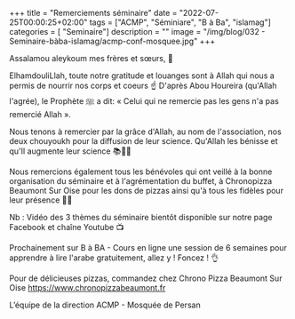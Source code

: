 +++
title = "Remerciements séminaire"
date = "2022-07-25T00:00:25+02:00"
tags = ["ACMP", "Séminiare", "B à Ba", "islamag"]
categories = [ "Seminaire"]
description = ""
image = "/img/blog/032 - Seminaire-bàba-islamag/acmp-conf-mosquee.jpg"
+++

Assalamou aleykoum mes frères et sœurs, 📢

ElhamdouliLlah, toute notre gratitude et louanges sont à Allah qui nous a permis
de nourrir nos corps et coeurs ☝️ D'après Abou Houreira (qu'Allah l'agrée), le
Prophète ﷺ a dit: « Celui qui ne remercie pas les gens n'a pas remercié Allah ».

Nous tenons à remercier par la grâce d'Allah, au nom de l'association, nos deux
chouyoukh pour la diffusion de leur science. 
Qu'Allah les bénisse et qu'Il augmente leur science 📚🤲🏻

Nous remercions également tous les bénévoles qui ont veillé à la bonne
organisation du séminaire et à l'agrémentation du buffet, à Chronopizza Beaumont
Sur Oise pour les dons de pizzas ainsi qu'à tous les fidèles pour leur présence
🍕👏

Nb : Vidéo des 3 thèmes du séminaire bientôt disponible sur notre page Facebook
et chaîne Youtube 📺

Prochainement sur B à BA - Cours en ligne une session de 6 semaines pour
apprendre à lire l'arabe gratuitement, allez y ! Foncez ! 👌

Pour de délicieuses pizzas, commandez chez Chrono Pizza Beaumont Sur Oise
https://www.chronopizzabeaumont.fr

L’équipe de la direction ACMP - Mosquée de Persan

